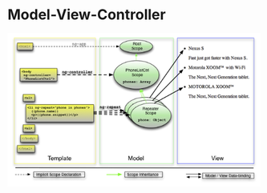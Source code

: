 <h1>Model-View-Controller</h1>
<img src="resources/angularjs/angularjs-template-directive.png">
<!-- .element: class="scale-2" -->

